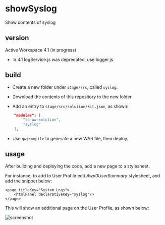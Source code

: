 # showSyslog
Show contents of syslog

## version
Active Workspace 4.1 (in progress)

- In 4.1 logService.js was deprecated, use logger.js

## build
- Create a new folder under `stage/src`, called `syslog`.

- Download the contents of this repository to the new folder

- Add an entry to `stage/src/solution/kit.json`, as shown:
```json
    "modules": [
        "tc-aw-solution",
        "syslog"
    ],
```
- Use `gwtcompile` to generate a new WAR file, then deploy.
    
## usage
After building and deploying the code, add a new page to a stylesheet.  

For instance, to add to User Profile edit *Awp0UserSummary* stylesheet, and add the snippet below:

    <page titleKey="System Logs">
        <htmlPanel declarativeKey="syslog"/>
    </page>

This will show an additional page on the User Profile, as shown below:

![screenshot](syslog.png)
